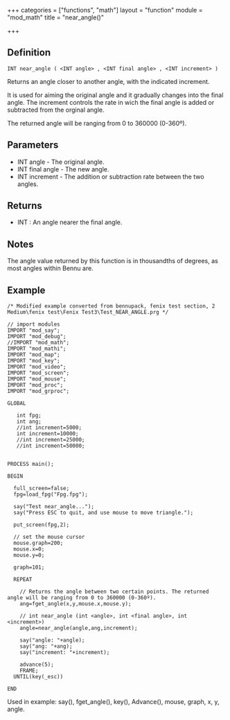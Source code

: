+++
categories = ["functions", "math"]
layout = "function"
module = "mod_math"
title = "near_angle()"

+++

## Definition

    INT near_angle ( <INT angle> , <INT final angle> , <INT increment> )

Returns an angle closer to another angle, with the indicated increment.

It is used for aiming the original angle and it gradually changes into the final angle. The increment controls the rate in wich the final angle is added or subtracted from the orginal angle.

The returned angle will be ranging from 0 to 360000 (0-360º).

## Parameters

- INT angle - The original angle.
- INT final angle - The new angle.
- INT increment - The addition or subtraction rate between the two angles.

## Returns

- INT : An angle nearer the final angle.

## Notes

The angle value returned by this function is in thousandths of degrees, as most angles within Bennu are.

## Example

```
/* Modified example converted from bennupack, fenix test section, 2 Medium\fenix test\Fenix Test3\Test_NEAR_ANGLE.prg */

// import modules
IMPORT "mod_say";
IMPORT "mod_debug";
//IMPORT "mod_math";
IMPORT "mod_mathi";
IMPORT "mod_map";
IMPORT "mod_key";
IMPORT "mod_video";
IMPORT "mod_screen";
IMPORT "mod_mouse";
IMPORT "mod_proc";
IMPORT "mod_grproc";

GLOBAL

   int fpg;
   int ang;
   //int increment=5000;
   int increment=10000;
   //int increment=25000;
   //int increment=50000;


PROCESS main();

BEGIN

  full_screen=false;
  fpg=load_fpg("Fpg.fpg");

  say("Test near_angle...");
  say("Press ESC to quit, and use mouse to move triangle.");

  put_screen(fpg,2);

  // set the mouse cursor
  mouse.graph=200;
  mouse.x=0;
  mouse.y=0;

  graph=101;

  REPEAT

    // Returns the angle between two certain points. The returned angle will be ranging from 0 to 360000 (0-360º).
    ang=fget_angle(x,y,mouse.x,mouse.y);

    // int near_angle (int <angle>, int <final angle>, int <increment>)
    angle=near_angle(angle,ang,increment);

    say("angle: "+angle);
    say("ang: "+ang);
    say("increment: "+increment);

    advance(5);
    FRAME;
  UNTIL(key(_esc))

END
```

Used in example: say(), fget_angle(), key(), Advance(), mouse, graph, x, y, angle.

